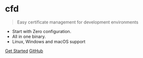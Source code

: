 # cfd

> Easy certificate management for development environments

- Start with Zero configuration.
- All in one binary.
- Linux, Windows and macOS support

[Get Started](#main)
[GitHub](https://github.com/fernandezvara/certsfor)
